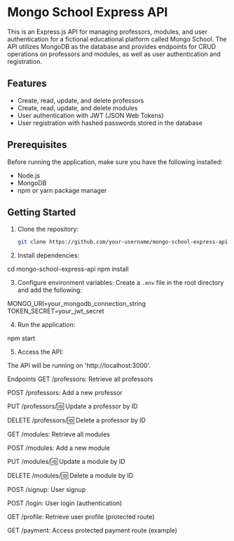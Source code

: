 # Mongo School Express API

This is an Express.js API for managing professors, modules, and user authentication for a fictional educational platform called Mongo School. The API utilizes MongoDB as the database and provides endpoints for CRUD operations on professors and modules, as well as user authentication and registration.

## Features

- Create, read, update, and delete professors
- Create, read, update, and delete modules
- User authentication with JWT (JSON Web Tokens)
- User registration with hashed passwords stored in the database

## Prerequisites

Before running the application, make sure you have the following installed:

- Node.js
- MongoDB
- npm or yarn package manager

## Getting Started

1. Clone the repository:

   ```bash
   git clone https://github.com/your-username/mongo-school-express-api.git

2. Install dependencies:

cd mongo-school-express-api
npm install

3. Configure environment variables:
Create a `.env` file in the root directory and add the following:

MONGO_URI=your_mongodb_connection_string
TOKEN_SECRET=your_jwt_secret

4. Run the application:

npm start

5. Access the API:

The API will be running on 'http://localhost:3000'.

Endpoints
GET /professors: Retrieve all professors

POST /professors: Add a new professor

PUT /professors/:id: Update a professor by ID

DELETE /professors/:id: Delete a professor by ID

GET /modules: Retrieve all modules

POST /modules: Add a new module

PUT /modules/:id: Update a module by ID

DELETE /modules/:id: Delete a module by ID

POST /signup: User signup

POST /login: User login (authentication)

GET /profile: Retrieve user profile (protected route)

GET /payment: Access protected payment route (example)

